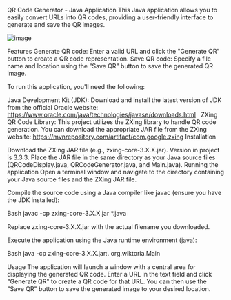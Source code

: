 QR Code Generator - Java Application
This Java application allows you to easily convert URLs into QR codes, providing a user-friendly interface to generate and save the QR images.

![image](https://github.com/user-attachments/assets/4346a10f-3ed0-493b-af21-43360d2af993)

Features
Generate QR code: Enter a valid URL and click the "Generate QR" button to create a QR code representation.
Save QR code: Specify a file name and location using the "Save QR" button to save the generated QR image.

To run this application, you'll need the following:

Java Development Kit (JDK): Download and install the latest version of JDK from the official Oracle website: https://www.oracle.com/java/technologies/javase/downloads.html   
ZXing QR Code Library: This project utilizes the ZXing library to handle QR code generation. You can download the appropriate JAR file from the ZXing website: https://mvnrepository.com/artifact/com.google.zxing
Installation

Download the ZXing JAR file (e.g., zxing-core-3.X.X.jar). Version in project is 3.3.3.
Place the JAR file in the same directory as your Java source files (QRCodeDisplay.java, QRCodeGenerator.java, and Main.java).
Running the application
Open a terminal window and navigate to the directory containing your Java source files and the ZXing JAR file.

Compile the source code using a Java compiler like javac (ensure you have the JDK installed):

Bash
javac -cp zxing-core-3.X.X.jar *.java

Replace zxing-core-3.X.X.jar with the actual filename you downloaded.

Execute the application using the Java runtime environment (java):

Bash
java -cp zxing-core-3.X.X.jar:. org.wiktoria.Main


Usage
The application will launch a window with a central area for displaying the generated QR code. Enter a URL in the text field and click "Generate QR" to create a QR code for that URL. You can then use the "Save QR" button to save the generated image to your desired location.

